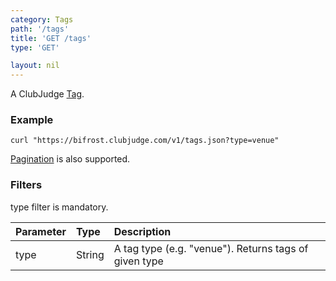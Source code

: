 ```yaml
---
category: Tags
path: '/tags'
title: 'GET /tags'
type: 'GET'

layout: nil
---
```


A ClubJudge [Tag](#/tag-model).

### Example

```
curl "https://bifrost.clubjudge.com/v1/tags.json?type=venue"
```

[Pagination](#/pagination) is also supported.



### Filters

type filter is mandatory.

| Parameter  |   Type  |                 Description                           |
| :--------- | :------ | :---------------------------------------------------- |
| type       | String  | A tag type (e.g. "venue"). Returns tags of given type |

